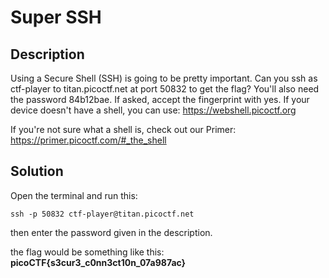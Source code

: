 # Super SSH

## Description

Using a Secure Shell (SSH) is going to be pretty important.
Can you ssh as ctf-player to titan.picoctf.net at port 50832 to get the flag?
You'll also need the password 84b12bae. If asked, accept the fingerprint with yes.
If your device doesn't have a shell, you can use: <https://webshell.picoctf.org>

If you're not sure what a shell is, check out our Primer: <https://primer.picoctf.com/#_the_shell>

## Solution

Open the terminal and run this:

```shell
ssh -p 50832 ctf-player@titan.picoctf.net
```

then enter the password given in the description.

the flag would be something like this: **picoCTF{s3cur3_c0nn3ct10n_07a987ac}**
